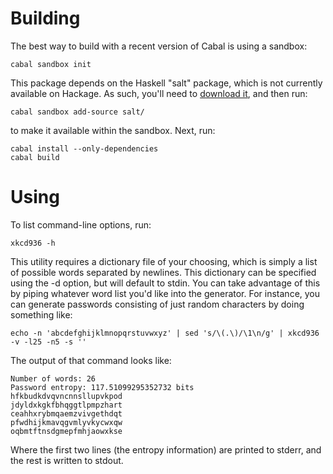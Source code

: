 Building
========

The best way to build with a recent version of Cabal is using a sandbox:

    cabal sandbox init

This package depends on the Haskell "salt" package, which is not currently
available on Hackage. As such, you'll need to [download
it](https://github.com/thoughtpolice/salt), and then run:

    cabal sandbox add-source salt/

to make it available within the sandbox. Next, run:

    cabal install --only-dependencies
    cabal build

Using
=====

To list command-line options, run:

    xkcd936 -h

This utility requires a dictionary file of your choosing, which is simply
a list of possible words separated by newlines. This dictionary can be
specified using the -d option, but will default to stdin. You can take
advantage of this by piping whatever word list you'd like into the generator.
For instance, you can generate passwords consisting of just random characters
by doing something like:

    echo -n 'abcdefghijklmnopqrstuvwxyz' | sed 's/\(.\)/\1\n/g' | xkcd936 -v -l25 -n5 -s ''

The output of that command looks like:

    Number of words: 26
    Password entropy: 117.51099295352732 bits
    hfkbudkdvqvncnnsllupvkpod
    jdyldxkgkfbhqggtlpmpzhart
    ceahhxrybmqaemzvivgethdqt
    pfwdhijkmavqgvmlyvkycwxqw
    oqbmtftnsdgmepfmhjaowxkse

Where the first two lines (the entropy information) are printed to stderr,
and the rest is written to stdout.
